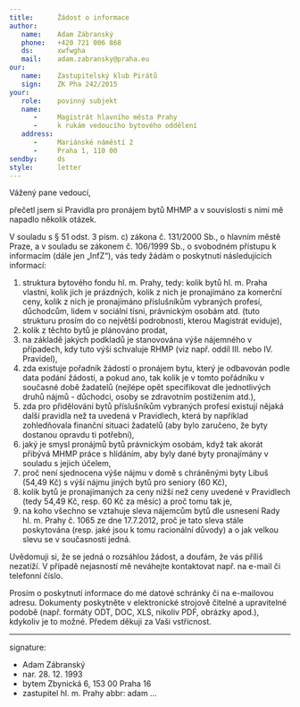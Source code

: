```yaml
---
title:      Žádost o informace
author:
   name:    Adam Zábranský
   phone:   +420 721 006 868
   ds:      xwfwgha
   mail:    adam.zabransky@praha.eu
our:
   name:    Zastupitelský klub Pirátů
   sign:    ZK Pha 242/2015
your:
   role:    povinný subjekt
   name:
      -     Magistrát hlavního města Prahy
      -     k rukám vedoucího bytového oddělení
   address:
      -     Mariánské náměstí 2
      -     Praha 1, 110 00
sendby:     ds
style:      letter
---
```


Vážený pane vedoucí,

přečetl jsem si Pravidla pro pronájem bytů MHMP a v souvislosti s nimi mě napadlo několik otázek. 

V souladu s § 51 odst. 3 písm. c) zákona č. 131/2000 Sb., o hlavním městě Praze, a v souladu se zákonem č. 106/1999 Sb., o svobodném přístupu k informacím (dále jen „InfZ“), vás tedy žádám o poskytnutí následujících informací:

1. struktura bytového fondu hl. m. Prahy, tedy: kolik bytů hl. m. Praha vlastní, kolik jich je prázdných, kolik z nich je pronajímáno za komerční ceny, kolik z nich je pronajímáno příslušníkům vybraných profesí, důchodcům, lidem v sociální tísni, právnickým osobám atd. (tuto strukturu prosím do co největší podrobnosti, kterou Magistrát eviduje),
2. kolik z těchto bytů je plánováno prodat,
3. na základě jakých podkladů je stanovována výše nájemného v případech, kdy tuto výši schvaluje RHMP (viz např. oddíl III. nebo IV. Pravidel),
4. zda existuje pořadník žádostí o pronájem bytu, který je odbavován podle data podání žádosti, a pokud ano, tak kolik je v tomto pořádníku v současné době žadatelů (nejlépe opět specifikovat dle jednotlivých druhů nájmů - důchodci, osoby se zdravotním postižením atd.),
5. zda pro přidělování bytů příslušníkům vybraných profesí existují nějaká další pravidla než ta uvedená v Pravidlech, která by například zohledňovala finanční situaci žadatelů (aby bylo zaručeno, že byty dostanou opravdu ti potřební),
6. jaký je smysl pronájmů bytů právnickým osobám, když tak akorát přibývá MHMP práce s hlídáním, aby byly dané byty pronajímány v souladu s jejich účelem,
7. proč není sjednocena výše nájmu v domě s chráněnými byty Libuš (54,49 Kč) s výší nájmu jiných bytů pro seniory (60 Kč),
8. kolik bytů je pronajímaných za ceny nižší než ceny uvedené v Pravidlech (tedy 54,49 Kč, resp. 60 Kč za měsíc) a proč tomu tak je,
9. na koho všechno se vztahuje sleva nájemcům bytů dle usnesení Rady hl. m. Prahy č. 1065 ze dne 17.7.2012, proč je tato sleva stále poskytována (resp. jaké jsou k tomu racionální důvody) a o jak velkou slevu se v současnosti jedná.

Uvědomuji si, že se jedná o rozsáhlou žádost, a doufám, že vás příliš nezatíží. V případě nejasností mě neváhejte kontaktovat např. na e-mail či telefonní číslo.

Prosím o poskytnutí informace do mé datové schránky či na e-mailovou adresu. Dokumenty poskytněte v elektronické strojově čitelné a upravitelné podobě (např. formáty ODT, DOC, XLS, nikoliv PDF, obrázky apod.), kdykoliv je to možné. Předem děkuji za Vaši vstřícnost. 

---
signature:
  - Adam Zábranský
  - nar. 28. 12. 1993
  - bytem Zbynická 6, 153 00 Praha 16
  - zastupitel hl. m. Prahy
abbr:       adam
...
